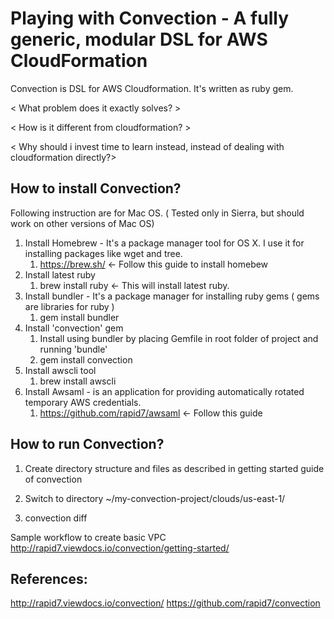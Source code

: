 # Playing with Convection - A fully generic, modular DSL for AWS CloudFormation
 
Convection is DSL for AWS Cloudformation. It's written as ruby gem.

< What problem does it exactly solves? >

< How is it different from cloudformation? >

< Why should i invest time to learn instead, instead of dealing with cloudformation directly?>
 
## How to install Convection?

Following instruction are for Mac OS. ( Tested only in Sierra, but should work on other versions of Mac OS)

1. Install Homebrew - It's a package manager tool for OS X. I use it for installing packages like wget and tree.
	1. https://brew.sh/ <- Follow this guide to install homebew
2. Install latest ruby
	1. brew install ruby  <- This will install latest ruby.
3. Install bundler - It's a package manager for installing ruby gems ( gems are libraries for ruby )
	1. gem install bundler
4. Install 'convection' gem
	1. Install using bundler by placing Gemfile in root folder of project and running 'bundle'
	2. gem install convection
5. Install awscli tool
	1. brew install awscli
6. Install Awsaml - is an application for providing automatically rotated temporary AWS credentials.
	1. https://github.com/rapid7/awsaml <- Follow this guide

## How to run Convection?

1. Create directory structure and files as described in getting started guide of convection

2. Switch to directory ~/my-convection-project/clouds/us-east-1/

3. convection diff 
 
Sample workflow to create basic VPC
http://rapid7.viewdocs.io/convection/getting-started/
 
## References:
http://rapid7.viewdocs.io/convection/
https://github.com/rapid7/convection
